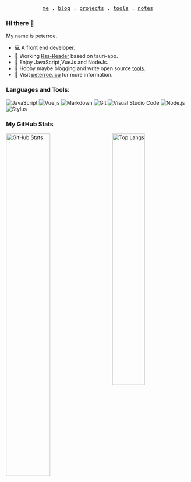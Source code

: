 <p align="center">
  <samp>
    <a href="https://peterroe.icu">me</a> .
    <a href="https://www.peterroe.icu/posts">blog</a> .
    <a href="https://www.peterroe.icu/projects">projects</a> .
    <a href="https://www.peterroe.icu/tools">tools</a> .
    <a href="https://www.peterroe.icu/notes">notes</a>
  </samp>
</p>

### Hi there 👋

My name is peterroe.

* 💻 A front end developer.
* 🥉 Working [Rss-Reader](https://github.com/peterroe/Rss-Reader) based on tauri-app.
* 🦄 Enjoy JavaScript,VueJs and NodeJs.
* 🍉 Hobby maybe blogging and write open source [tools](https://www.peterroe.icu/tools).
* 💨 Visit [peterroe.icu](https://peterroe.icu) for more information.

### Languages and Tools:

![JavaScript](https://img.shields.io/badge/JavaScript-F7DF1E?style=flat-square&logo=JavaScript&logoColor=white)
![Vue.js](https://img.shields.io/badge/Vue.js-4FC08D?style=flat-square&logo=Vue.js&logoColor=white)
![Markdown](https://img.shields.io/badge/MarkDown-2C8EBB?style=flat-square&logo=Markdown&logoColor=white)
![Git](https://img.shields.io/badge/Git-F05032?style=flat-square&logo=Git&logoColor=white)
![Visual Studio Code](https://img.shields.io/badge/Visual_Studio_Code-007ACC?style=flat-square&logo=Visual-Studio-Code&logoColor=white)
![Node.js](https://img.shields.io/badge/Node.js-339933?style=flat-square&logo=Node.js&logoColor=white)
![Stylus](https://img.shields.io/badge/Stylus-61DAFB?style=flat-square&logo=Stylus&logoColor=white)

### My GitHub Stats

<p>
	<a href="https://github.com/peterroe"><img width="49%" src="https://github-readme-stats.vercel.app/api?username=peterroe&count_private=true&show_icons=true&hide_title=true" alt="GitHub Stats" align="left"></a>
	<a href="https://github.com/peterroe"><img width="42%" src="https://github-readme-stats.vercel.app/api/top-langs/?username=peterroe&layout=compact&hide_title=true" alt="Top Langs" align="right"></a>
</p>

